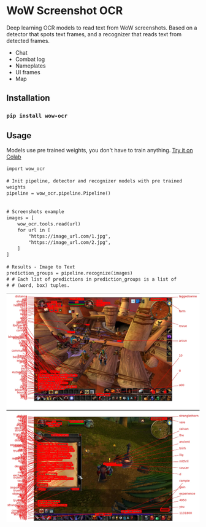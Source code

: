 WoW Screenshot OCR
==============

Deep learning OCR models to read text from WoW screenshots. Based on a detector that spots text frames, and a recognizer that reads text from detected frames.

- Chat
- Combat log
- Nameplates
- UI frames
- Map

Installation
-----

### ```pip install wow-ocr```


Usage
----

Models use pre trained weights, you don't have to train anything. [Try it on Colab](https://colab.research.google.com/drive/1w4YIS--7qSzdSrwKPcQfqO988PlrxuCM?usp=sharing)

```
import wow_ocr

# Init pipeline, detector and recognizer models with pre trained weights
pipeline = wow_ocr.pipeline.Pipeline()


# Screenshots example
images = [
    wow_ocr.tools.read(url)
    for url in [
        "https://image_url.com/1.jpg",
        "https://image_url.com/2.jpg",
    ]
]

# Results - Image to Text
prediction_groups = pipeline.recognize(images)
# # Each list of predictions in prediction_groups is a list of
# # (word, box) tuples.

```

![](p1.webp)
![](p2.webp)
